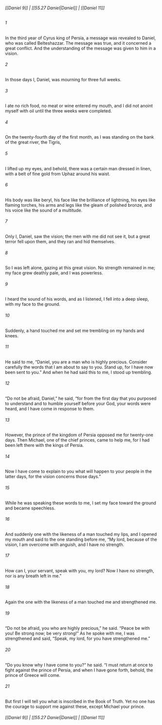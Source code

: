 
###### [[Daniel 9]] | [[55.27 Daniel|Daniel]] | [[Daniel 11]]

###### 1
In the third year of Cyrus king of Persia, a message was revealed to Daniel, who was called Belteshazzar. The message was true, and it concerned a great conflict. And the understanding of the message was given to him in a vision.
###### 2
In those days I, Daniel, was mourning for three full weeks.
###### 3
I ate no rich food, no meat or wine entered my mouth, and I did not anoint myself with oil until the three weeks were completed.
###### 4
On the twenty-fourth day of the first month, as I was standing on the bank of the great river, the Tigris,
###### 5
I lifted up my eyes, and behold, there was a certain man dressed in linen, with a belt of fine gold from Uphaz around his waist.
###### 6
His body was like beryl, his face like the brilliance of lightning, his eyes like flaming torches, his arms and legs like the gleam of polished bronze, and his voice like the sound of a multitude.
###### 7
Only I, Daniel, saw the vision; the men with me did not see it, but a great terror fell upon them, and they ran and hid themselves.
###### 8
So I was left alone, gazing at this great vision. No strength remained in me; my face grew deathly pale, and I was powerless.
###### 9
I heard the sound of his words, and as I listened, I fell into a deep sleep, with my face to the ground.
###### 10
Suddenly, a hand touched me and set me trembling on my hands and knees.
###### 11
He said to me, “Daniel, you are a man who is highly precious. Consider carefully the words that I am about to say to you. Stand up, for I have now been sent to you.” And when he had said this to me, I stood up trembling.
###### 12
“Do not be afraid, Daniel,” he said, “for from the first day that you purposed to understand and to humble yourself before your God, your words were heard, and I have come in response to them.
###### 13
However, the prince of the kingdom of Persia opposed me for twenty-one days. Then Michael, one of the chief princes, came to help me, for I had been left there with the kings of Persia.
###### 14
Now I have come to explain to you what will happen to your people in the latter days, for the vision concerns those days.”
###### 15
While he was speaking these words to me, I set my face toward the ground and became speechless.
###### 16
And suddenly one with the likeness of a man touched my lips, and I opened my mouth and said to the one standing before me, “My lord, because of the vision, I am overcome with anguish, and I have no strength.
###### 17
How can I, your servant, speak with you, my lord? Now I have no strength, nor is any breath left in me.”
###### 18
Again the one with the likeness of a man touched me and strengthened me.
###### 19
“Do not be afraid, you who are highly precious,” he said. “Peace be with you! Be strong now; be very strong!” As he spoke with me, I was strengthened and said, “Speak, my lord, for you have strengthened me.”
###### 20
“Do you know why I have come to you?” he said. “I must return at once to fight against the prince of Persia, and when I have gone forth, behold, the prince of Greece will come.
###### 21
But first I will tell you what is inscribed in the Book of Truth. Yet no one has the courage to support me against these, except Michael your prince.

###### [[Daniel 9]] | [[55.27 Daniel|Daniel]] | [[Daniel 11]]
